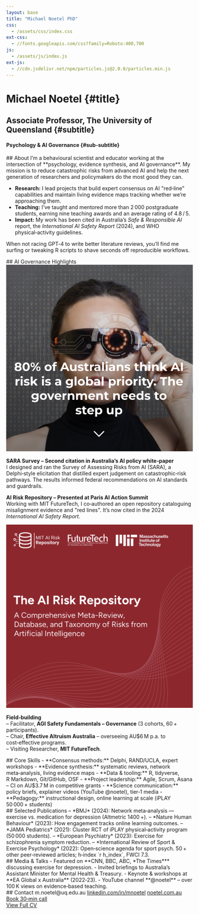 ```yaml
---
layout: base
title: "Michael Noetel PhD"
css:
  - /assets/css/index.css
ext-css:
  - //fonts.googleapis.com/css?family=Roboto:400,700
js:
  - /assets/js/index.js
ext-js:
  - //cdn.jsdelivr.net/npm/particles.js@2.0.0/particles.min.js
---
```


<!-- =========================================================
  INDEX PAGE FOR mnoetel.github.io
  Sections: About | AI | Skills | Publications | Media | Contact | CV
  Colours are governed by site CSS (dark‑teal header/footer, white body).
  Where an image is required, a TODO comment indicates the filename
  to place under /assets/img/
========================================================== -->

<div id="header" class="cut1" markdown="1">

<div id="header-inner" markdown="1">

# Michael Noetel {#title}

## Associate Professor, The University of Queensland {#subtitle}

#### Psychology & AI Governance {#sub-subtitle}

</div>

<div id="particles-js"></div>

</div>

<div id="main-sections">

<!--‑‑‑‑‑‑‑‑‑‑‑‑‑‑‑‑‑‑‑ ABOUT ‑‑‑‑‑‑‑‑‑‑‑‑‑‑‑‑‑‑‑‑‑‑‑‑‑‑‑‑‑‑‑ -->
<div id="about-out" class="page-section cut1">
  <div id="about" markdown="1">
  ## About  
  I’m a behavioural scientist and educator working at the intersection of **psychology, evidence synthesis, and AI governance**.  
  My mission is to reduce catastrophic risks from advanced AI and help the next generation of researchers and policymakers do the most good they can.  
  
  - **Research:** I lead projects that build expert consensus on AI "red‑line" capabilities and maintain living evidence maps tracking whether we’re approaching them.  
  - **Teaching:** I’ve taught and mentored more than 2 000 postgraduate students, earning nine teaching awards and an average rating of 4.8 / 5.  
  - **Impact:** My work has been cited in Australia’s *Safe & Responsible AI* report, the *International AI Safety Report* (2024), and WHO physical‑activity guidelines.  
  
  When not racing GPT‑4 to write better literature reviews, you’ll find me surfing or tweaking R scripts to shave seconds off reproducible workflows.
  </div>
</div>

<div class="cut-buffer"></div>

<!--‑‑‑‑‑‑‑‑‑‑‑‑‑‑‑‑‑‑‑ AI GOVERNANCE ‑‑‑‑‑‑‑‑‑‑‑‑‑‑‑‑‑‑‑‑‑‑‑‑‑ -->
<div id="ai-out" class="page-section grey-section cut2">
  <div id="ai" markdown="1">
  ## AI Governance Highlights  
  <div class="section-img-right">
    <!-- TODO: place 300×400 cover image at /assets/img/sara_cover.png -->
    <img src="/assets/img/sara_cover.png" alt="SARA Technical Report cover" />
  </div>
  
  **SARA Survey – Second citation in Australia’s AI policy white‑paper**  
  I designed and ran the Survey of Assessing Risks from AI (SARA), a Delphi‑style elicitation that distilled expert judgement on catastrophic‑risk pathways. The results informed federal recommendations on AI standards and guardrails.  
  
  **AI Risk Repository – Presented at Paris AI Action Summit**  
  Working with MIT FutureTech, I co‑authored an open repository cataloguing misalignment evidence and "red lines". It’s now cited in the 2024 *International AI Safety Report*.  
  <div class="section-img-left">
    <!-- TODO: place repository graphic at /assets/img/risk_repository.png -->
    <img src="/assets/img/risk_repository.png" alt="AI Risk Repository graphic" />
  </div>
  
  **Field‑building**  
  – Facilitator, **AGI Safety Fundamentals – Governance** (3 cohorts, 60 + participants).  
  – Chair, **Effective Altruism Australia** – overseeing AU$6 M p.a. to cost‑effective programs.  
  – Visiting Researcher, **MIT FutureTech**.
  </div>
</div>

<div class="cut-buffer"></div>

<!--‑‑‑‑‑‑‑‑‑‑‑‑‑‑‑‑‑‑‑ SKILLS ‑‑‑‑‑‑‑‑‑‑‑‑‑‑‑‑‑‑‑‑‑‑‑‑‑‑‑‑‑‑ -->
<div id="skills-out" class="page-section cut2">
  <div id="skills" markdown="1">
  ## Core Skills  
  - **Consensus methods:** Delphi, RAND/UCLA, expert workshops  
  - **Evidence synthesis:** systematic reviews, network meta‑analysis, living evidence maps  
  - **Data & tooling:** R, tidyverse, R Markdown, Git/GitHub, OSF  
  - **Project leadership:** Agile, Scrum, Asana – CI on AU$3.7 M in competitive grants  
  - **Science communication:** policy briefs, explainer videos (YouTube @noetel), tier‑1 media  
  - **Pedagogy:** instructional design, online learning at scale (iPLAY 50 000 + students)
  </div>
</div>

<div class="cut-buffer"></div>

<!--‑‑‑‑‑‑‑‑‑‑‑‑‑‑‑‑‑‑‑ PUBLICATIONS ‑‑‑‑‑‑‑‑‑‑‑‑‑‑‑‑‑‑‑‑‑‑‑‑‑‑ -->
<div id="publications-out" class="page-section grey-section cut2">
  <div id="publications" markdown="1">
  ## Selected Publications  
  – *BMJ* (2024): Network meta‑analysis — exercise vs. medication for depression (Altmetric 1400 +).  
  – *Nature Human Behaviour* (2023): How engagement tracks online learning outcomes.  
  – *JAMA Pediatrics* (2021): Cluster RCT of iPLAY physical‑activity program (50 000 students).  
  – *European Psychiatry* (2023): Exercise for schizophrenia symptom reduction.  
  – *International Review of Sport & Exercise Psychology* (2022): Open‑science agenda for sport psych.  
  50 + other peer‑reviewed articles; h‑index `r h_index`, FWCI 7.3.
  </div>
</div>

<div class="cut-buffer"></div>

<!--‑‑‑‑‑‑‑‑‑‑‑‑‑‑‑‑‑‑‑ MEDIA ‑‑‑‑‑‑‑‑‑‑‑‑‑‑‑‑‑‑‑‑‑‑‑‑‑‑‑‑‑‑‑ -->
<div id="media-out" class="page-section cut2">
  <div id="media" markdown="1">
  ## Media & Talks  
  - Featured on **CNN, BBC, ABC, *The Times*** discussing exercise for depression.  
  - Invited briefings to Australia’s Assistant Minister for Mental Health & Treasury.  
  - Keynote & workshops at **EA Global x Australia** (2022‑23).  
  - YouTube channel **@noetel** – over 100 K views on evidence‑based teaching.
  </div>
</div>

<div class="cut-buffer"></div>

<!--‑‑‑‑‑‑‑‑‑‑‑‑‑‑‑‑‑‑‑ CONTACT ‑‑‑‑‑‑‑‑‑‑‑‑‑‑‑‑‑‑‑‑‑‑‑‑‑‑‑‑‑‑‑ -->
<div id="contact-out" class="page-section grey-section cut2">
  <div id="contact" markdown="1">
  ## Contact  
  <span class="fa fa-envelope"></span> m.noetel@uq.edu.au  
  <span class="fa fa-linkedin"></span> <a href="https://linkedin.com/in/mnoetel">linkedin.com/in/mnoetel</a>  
  <span class="fa fa-globe"></span> <a href="https://noetel.com.au">noetel.com.au</a>  
  <span class="fa fa-calendar"></span> <a href="https://calendly.com/mnoetel">Book 30‑min call</a>
  </div>
</div>

<div class="cut-buffer"></div>

<!--‑‑‑‑‑‑‑‑‑‑‑‑‑‑‑‑‑‑‑ CV BUTTON ‑‑‑‑‑‑‑‑‑‑‑‑‑‑‑‑‑‑‑‑‑‑‑‑‑‑‑‑‑ -->
<div id="cta-out" class="page-section cut1">
  <div id="cta">
    <a href="/mnoetel_resume.html" class="actionbtn">
      <span class="far fa-file-pdf" aria-hidden="true"></span>
      View Full CV
    </a>
  </div>
</div>

</div><!-- end main‑sections -->
